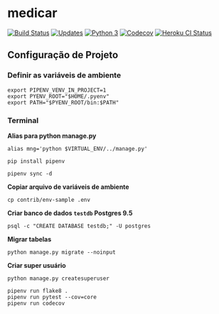 # medicar

[![Build Status](https://app.travis-ci.com/tarcisio-sousa/medicar.svg?branch=main)](https://app.travis-ci.com/tarcisio-sousa/medicar)
[![Updates](https://pyup.io/repos/github/tarcisio-sousa/medicar/shield.svg)](https://pyup.io/repos/github/tarcisio-sousa/medicar/)
[![Python 3](https://pyup.io/repos/github/tarcisio-sousa/medicar/python-3-shield.svg)](https://pyup.io/repos/github/tarcisio-sousa/medicar/)
[![Codecov](https://codecov.io/gh/tarcisio-sousa/medicar/branch/main/graph/badge.svg?token=J03XMILYTK)](https://codecov.io/gh/tarcisio-sousa/medicar)
[![Heroku CI Status](https://app-medicar.herokuapp.com/last.svg)](https://dashboard.heroku.com/pipelines/a2f4eafe-d9cf-4ca5-8a85-f2826fd20431/tests)



## Configuração de Projeto

### Definir as variáveis de ambiente
```
export PIPENV_VENV_IN_PROJECT=1
export PYENV_ROOT="$HOME/.pyenv"
export PATH="$PYENV_ROOT/bin:$PATH"
```

### Terminal
**Alias para python manage.py**
```
alias mng='python $VIRTUAL_ENV/../manage.py'
```
```
pip install pipenv
```

```
pipenv sync -d
```

**Copiar arquivo de variáveis de ambiente**
```
cp contrib/env-sample .env
```

**Criar banco de dados `testdb` Postgres 9.5**
```
psql -c "CREATE DATABASE testdb;" -U postgres
```

**Migrar tabelas**
```
python manage.py migrate --noinput
```

**Criar super usuário**
```
python manage.py createsuperuser
```

```
pipenv run flake8 .
pipenv run pytest --cov=core
pipenv run codecov
```
